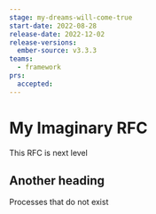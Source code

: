 ```yaml
---
stage: my-dreams-will-come-true
start-date: 2022-08-28
release-date: 2022-12-02
release-versions:
  ember-source: v3.3.3
teams:
  - framework
prs:
  accepted:
---
```


# My Imaginary RFC

This RFC is next level

## Another heading

Processes that do not exist
